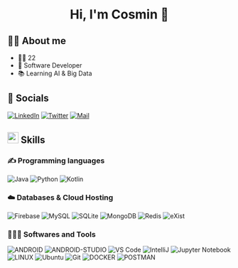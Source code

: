 <div align="center">
  <h1 align="center">Hi, I'm Cosmin 👋</h1>
</div>

## 🙋‍♂️ About me
<ul>
  <li>👱‍♂️ 22</li>
  <li>📱 Software Developer</li>
  <li>📚 Learning AI & Big Data</li>
</ul>

## 🤝 Socials
[![LinkedIn](https://img.shields.io/badge/LinkedIn-%230077B5.svg?logo=linkedin&logoColor=white)](https://www.linkedin.com/in/cosmin-ionut-iordache-62641b26a/) 
[![Twitter](https://img.shields.io/badge/Twitter-%231DA1F2.svg?logo=Twitter&logoColor=white)](https://twitter.com/cosminiordachee)
[![Mail](https://img.shields.io/badge/-cosminionutiordache@gmail.com-gray?logo=gmail&style=flat-square)](mailto:cosminionutiordache@gmail.com)

## <img src="https://media2.giphy.com/media/QssGEmpkyEOhBCb7e1/giphy.gif?cid=ecf05e47a0n3gi1bfqntqmob8g9aid1oyj2wr3ds3mg700bl&rid=giphy.gif" width ="25"> Skills

### ✍ Programming languages
![Java](https://img.shields.io/badge/java-%23ED8B00.svg?style=for-the-badge&logo=java&logoColor=white) ![Python](https://img.shields.io/badge/python-3670A0?style=for-the-badge&logo=python&logoColor=ffdd54) ![Kotlin](https://img.shields.io/badge/kotlin-%230095D5.svg?style=for-the-badge&logo=kotlin&logoColor=white)

### ☁️ Databases & Cloud Hosting
![Firebase](https://img.shields.io/badge/firebase-%23039BE5.svg?style=for-the-badge&logo=firebase) ![MySQL](https://img.shields.io/badge/mysql-%2300f.svg?style=for-the-badge&logo=mysql&logoColor=white) ![SQLite](https://img.shields.io/badge/sqlite-%2307405e.svg?style=for-the-badge&logo=sqlite&logoColor=white) ![MongoDB](https://img.shields.io/badge/MongoDB-%234ea94b.svg?style=for-the-badge&logo=mongodb&logoColor=white) ![Redis](https://img.shields.io/badge/redis-%23DD0031.svg?style=for-the-badge&logo=redis&logoColor=white) ![eXist](https://img.shields.io/badge/eXist-DB-st?style=for-the-badge&logo=exist-db&logoColor=blue&labelColor=blue&color=blue)

### 👨🏻‍💻 Softwares and Tools
![ANDROID](https://img.shields.io/badge/android-%2320232a.svg?style=for-the-badge&logo=android&logoColor=%a4c639)
![ANDROID-STUDIO](https://img.shields.io/badge/Android_Studio-%2320232a.svg?style=for-the-badge&logo=android-studio&logoColor=%a4c639) 
![VS Code](http://img.shields.io/badge/-VS%20Code-007ACC?style=for-the-badge&logo=visual-studio-code&logoColor=ffffff)
![IntelliJ](https://img.shields.io/badge/IntelliJ-%2320232a.svg?style=for-the-badge&logo=intellijidea&logoColor=%a4c639)
![Jupyter Notebook](https://img.shields.io/badge/Jupyter_Notebook-%23F37626?style=for-the-badge&logo=jupyter&logoColor=white)
![LINUX](https://img.shields.io/badge/Linux-FCC624?style=for-the-badge&logo=linux&logoColor=black)
![Ubuntu](https://img.shields.io/badge/Ubuntu-E95420?style=for-the-badge&logo=Ubuntu&logoColor=white)
![Git](https://img.shields.io/badge/Git-F05032?style=for-the-badge&logo=Git&logoColor=white)
![DOCKER](https://img.shields.io/badge/Docker-%232496ED?style=for-the-badge&logo=docker&logoColor=white)
![POSTMAN](https://img.shields.io/badge/Postman-%23FF6C37?style=for-the-badge&logo=postman&logoColor=white)







